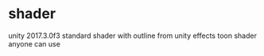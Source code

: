 # shader
unity 2017.3.0f3 standard shader with outline from unity effects toon shader
anyone can use
